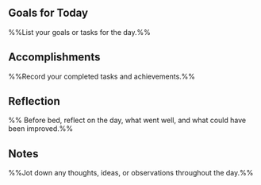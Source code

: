 ## Goals for Today
%%List your goals or tasks for the day.%%

## Accomplishments
%%Record your completed tasks and achievements.%%

## Reflection
%% Before bed, reflect on the day, what went well, and what could have been improved.%%

## Notes
%%Jot down any thoughts, ideas, or observations throughout the day.%%
